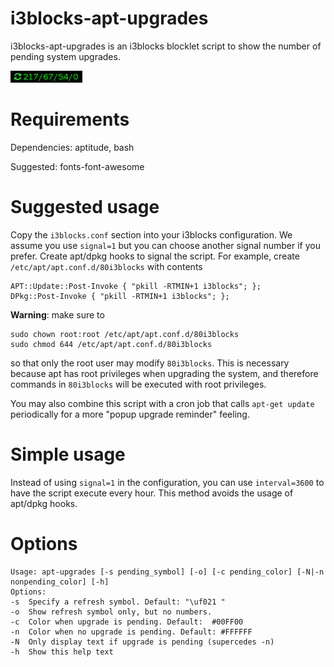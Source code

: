 # i3blocks-apt-upgrades

i3blocks-apt-upgrades is an i3blocks blocklet script to show the number of pending system upgrades.

![](apt-upgrades.png)

# Requirements

Dependencies: aptitude, bash

Suggested: fonts-font-awesome

# Suggested usage

Copy the `i3blocks.conf` section into your i3blocks configuration.
We assume you use `signal=1` but you can choose another signal number if you prefer.
Create apt/dpkg hooks to signal the script.
For example, create `/etc/apt/apt.conf.d/80i3blocks` with contents

```
APT::Update::Post-Invoke { "pkill -RTMIN+1 i3blocks"; };
DPkg::Post-Invoke { "pkill -RTMIN+1 i3blocks"; };
```
**Warning**: make sure to 
```ShellSession
sudo chown root:root /etc/apt/apt.conf.d/80i3blocks
sudo chmod 644 /etc/apt/apt.conf.d/80i3blocks
```
so that only the root user may modify
`80i3blocks`. This is necessary because apt has root privileges when upgrading the system,
and therefore commands in `80i3blocks` will be executed with root privileges.

You may also combine this script with a cron job that calls `apt-get update` periodically for
a more "popup upgrade reminder" feeling.

# Simple usage

Instead of using `signal=1` in the configuration, you can use `interval=3600` 
to have the script execute every hour.
This method avoids the usage of apt/dpkg hooks.

# Options

```
Usage: apt-upgrades [-s pending_symbol] [-o] [-c pending_color] [-N|-n nonpending_color] [-h]
Options:
-s  Specify a refresh symbol. Default: "\uf021 "
-o  Show refresh symbol only, but no numbers.
-c  Color when upgrade is pending. Default:  #00FF00
-n  Color when no upgrade is pending. Default: #FFFFFF
-N  Only display text if upgrade is pending (supercedes -n)
-h  Show this help text
```
